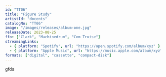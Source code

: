 ```yaml
---
id: "TT06"
title: "Figure Study"
artistId: "docents"
catalogNo: "TT06"
image: "/images/releases/album-one.jpg"
releaseDate: 2023-08-25
ffo: ["Clark", "Machinedrum", "Com Truise"]
streamingLinks:
  - { platform: "Spotify", url: "https://open.spotify.com/album/xyz" }
  - { platform: "Apple Music", url: "https://music.apple.com/album/xyz" }
formats: ["digital", "cassette", "compact-disk"]
---
```


gfds